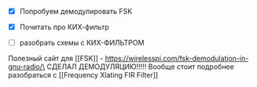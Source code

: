 - [x] Попробуем демодулировать FSK 
- [x] Почитать про КИХ-фильтр 
- [ ] разобрать схемы с КИХ-ФИЛЬТРОМ


Полезный сайт для [[FSK]] - https://wirelesspi.com/fsk-demodulation-in-gnu-radio/\
СДЕЛАЛ ДЕМОДУЛЯЦИЮ!!!!!
Вообще стоит подробнее разобраться с [[Frequency Xlating FIR Filter]]
